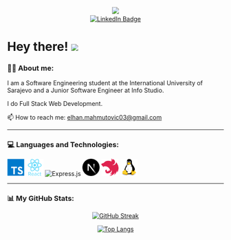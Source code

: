 <div id="header" align="center">
  <img src="https://media.giphy.com/media/hiJ9ypGI5tIKdwKoK2/giphy.gif" width="100"/>
</div>

<div id="badges" align="center">
  <a href="https://www.linkedin.com/in/elhan-mahmutovic-015058250/" target="_blank">
    <img src="https://img.shields.io/badge/LinkedIn-blue?style=for-the-badge&logo=linkedin&logoColor=white" alt="LinkedIn Badge"/>
  </a>
</div>

# Hey there! <img src="https://media.giphy.com/media/hvRJCLFzcasrR4ia7z/giphy.gif" width="30px"/>

<!-- ### :man_technologist: About me : -->
### 👨‍💻 About me:

I am a Software Engineering student at the International University of Sarajevo and a Junior Software Engineer at Info Studio.

I do Full Stack Web Development.

📫 How to reach me: elhan.mahmutovic03@gmail.com

---

### 💻 Languages and Technologies:

<div>
  <img src="https://github.com/devicons/devicon/blob/master/icons/typescript/typescript-original.svg" title="TypeScript" alt="TypeScript" height="40"/>
  <img src="https://github.com/devicons/devicon/blob/master/icons/react/react-original-wordmark.svg" title="React" alt="React" height="40"/>
  <img src="https://assets.website-files.com/61ca3f775a79ec5f87fcf937/6202fcdee5ee8636a145a41b_1234.png" title="Express.js"alt="Express.js" height="40"/>
  <img src="https://github.com/devicons/devicon/blob/master/icons/nextjs/nextjs-original.svg" title="Next.js" alt="Next.js" height="40"/>
  <img src="https://github.com/devicons/devicon/blob/master/icons/nestjs/nestjs-original.svg" title="NestJS" alt="NestJS" height="40"/>
  <img src="https://github.com/devicons/devicon/blob/master/icons/linux/linux-original.svg" title="Linux" alt="Linux" height="40"/>
</div>

---

### 📊 My GitHub Stats:

<div align="center">

[![GitHub Streak](http://github-readme-streak-stats.herokuapp.com/?user=ElhanM&theme=dark&background=000000)](https://git.io/streak-stats)

[![Top Langs](https://github-readme-stats.vercel.app/api/top-langs/?username=ElhanM&layout=compact&theme=vision-friendly-dark)](https://github.com/anuraghazra/github-readme-stats)

</div>
